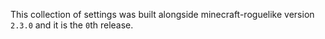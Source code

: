 This collection of settings was built alongside minecraft-roguelike version `2.3.0` and it is the `0`th release.